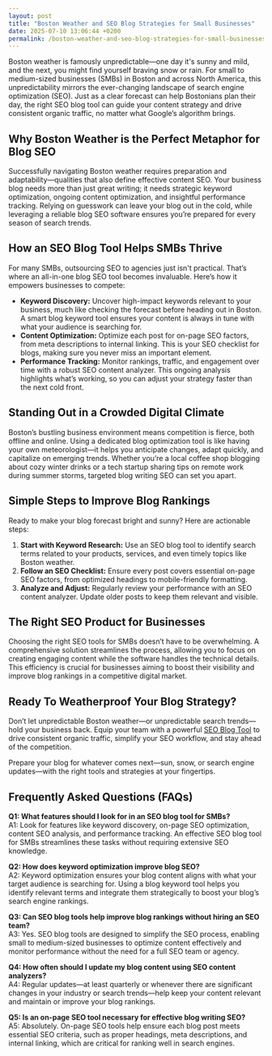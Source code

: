 ```yaml
---
layout: post
title: "Boston Weather and SEO Blog Strategies for Small Businesses"
date: 2025-07-10 13:06:44 +0200
permalink: /boston-weather-and-seo-blog-strategies-for-small-businesses/
---
```

Boston weather is famously unpredictable—one day it's sunny and mild, and the next, you might find yourself braving snow or rain. For small to medium-sized businesses (SMBs) in Boston and across North America, this unpredictability mirrors the ever-changing landscape of search engine optimization (SEO). Just as a clear forecast can help Bostonians plan their day, the right SEO blog tool can guide your content strategy and drive consistent organic traffic, no matter what Google’s algorithm brings.

## Why Boston Weather is the Perfect Metaphor for Blog SEO

Successfully navigating Boston weather requires preparation and adaptability—qualities that also define effective content SEO. Your business blog needs more than just great writing; it needs strategic keyword optimization, ongoing content optimization, and insightful performance tracking. Relying on guesswork can leave your blog out in the cold, while leveraging a reliable blog SEO software ensures you’re prepared for every season of search trends.

## How an SEO Blog Tool Helps SMBs Thrive

For many SMBs, outsourcing SEO to agencies just isn't practical. That’s where an all-in-one blog SEO tool becomes invaluable. Here’s how it empowers businesses to compete:

- **Keyword Discovery:** Uncover high-impact keywords relevant to your business, much like checking the forecast before heading out in Boston. A smart blog keyword tool ensures your content is always in tune with what your audience is searching for.
- **Content Optimization:** Optimize each post for on-page SEO factors, from meta descriptions to internal linking. This is your SEO checklist for blogs, making sure you never miss an important element.
- **Performance Tracking:** Monitor rankings, traffic, and engagement over time with a robust SEO content analyzer. This ongoing analysis highlights what’s working, so you can adjust your strategy faster than the next cold front.

## Standing Out in a Crowded Digital Climate

Boston’s bustling business environment means competition is fierce, both offline and online. Using a dedicated blog optimization tool is like having your own meteorologist—it helps you anticipate changes, adapt quickly, and capitalize on emerging trends. Whether you’re a local coffee shop blogging about cozy winter drinks or a tech startup sharing tips on remote work during summer storms, targeted blog writing SEO can set you apart.

## Simple Steps to Improve Blog Rankings

Ready to make your blog forecast bright and sunny? Here are actionable steps:

1. **Start with Keyword Research:** Use an SEO blog tool to identify search terms related to your products, services, and even timely topics like Boston weather.
2. **Follow an SEO Checklist:** Ensure every post covers essential on-page SEO factors, from optimized headings to mobile-friendly formatting.
3. **Analyze and Adjust:** Regularly review your performance with an SEO content analyzer. Update older posts to keep them relevant and visible.

## The Right SEO Product for Businesses

Choosing the right SEO tools for SMBs doesn’t have to be overwhelming. A comprehensive solution streamlines the process, allowing you to focus on creating engaging content while the software handles the technical details. This efficiency is crucial for businesses aiming to boost their visibility and improve blog rankings in a competitive digital market.

## Ready To Weatherproof Your Blog Strategy?

Don’t let unpredictable Boston weather—or unpredictable search trends—hold your business back. Equip your team with a powerful [SEO Blog Tool](https://seoblogtool.com/) to drive consistent organic traffic, simplify your SEO workflow, and stay ahead of the competition.

Prepare your blog for whatever comes next—sun, snow, or search engine updates—with the right tools and strategies at your fingertips.

## Frequently Asked Questions (FAQs)

**Q1: What features should I look for in an SEO blog tool for SMBs?**  
A1: Look for features like keyword discovery, on-page SEO optimization, content SEO analysis, and performance tracking. An effective SEO blog tool for SMBs streamlines these tasks without requiring extensive SEO knowledge.

**Q2: How does keyword optimization improve blog SEO?**  
A2: Keyword optimization ensures your blog content aligns with what your target audience is searching for. Using a blog keyword tool helps you identify relevant terms and integrate them strategically to boost your blog’s search engine rankings.

**Q3: Can SEO blog tools help improve blog rankings without hiring an SEO team?**  
A3: Yes. SEO blog tools are designed to simplify the SEO process, enabling small to medium-sized businesses to optimize content effectively and monitor performance without the need for a full SEO team or agency.

**Q4: How often should I update my blog content using SEO content analyzers?**  
A4: Regular updates—at least quarterly or whenever there are significant changes in your industry or search trends—help keep your content relevant and maintain or improve your blog rankings.

**Q5: Is an on-page SEO tool necessary for effective blog writing SEO?**  
A5: Absolutely. On-page SEO tools help ensure each blog post meets essential SEO criteria, such as proper headings, meta descriptions, and internal linking, which are critical for ranking well in search engines.

<script type="application/ld+json">
{
  "@context": "https://schema.org",
  "@type": "BlogPosting",
  "headline": "Boston Weather and SEO Blog Strategies for Small Businesses",
  "description": "Explore how unpredictable Boston weather serves as a metaphor for effective blog SEO strategies tailored for small to medium-sized businesses using the right SEO blog tool.",
  "author": {
    "@type": "Person",
    "name": "SEO Blog Tool"
  },
  "publisher": {
    "@type": "Organization",
    "name": "SEO Blog Tool",
    "logo": {
      "@type": "ImageObject",
      "url": "https://seoblogtool.com/logo.png"
    }
  },
  "datePublished": "2024-06-01",
  "mainEntityOfPage": {
    "@type": "WebPage",
    "@id": "https://seoblogtool.com/boston-weather-seo-blog-strategies"
  },
  "articleSection": "SEO blog tools",
  "keywords": "SEO blog tool, blog SEO software, keyword optimization, content SEO, on-page SEO tool, blog writing SEO, blog keyword tool, SEO tools for SMBs, SEO checklist for blogs, SEO content analyzer, blog optimization tool, SEO product for businesses, improve blog rankings",
  "inLanguage": "en-US"
}
</script>

<script type="application/ld+json">
{
  "@context": "https://schema.org",
  "@type": "FAQPage",
  "mainEntity": [
    {
      "@type": "Question",
      "name": "What features should I look for in an SEO blog tool for SMBs?",
      "acceptedAnswer": {
        "@type": "Answer",
        "text": "Look for features like keyword discovery, on-page SEO optimization, content SEO analysis, and performance tracking. An effective SEO blog tool for SMBs streamlines these tasks without requiring extensive SEO knowledge."
      }
    },
    {
      "@type": "Question",
      "name": "How does keyword optimization improve blog SEO?",
      "acceptedAnswer": {
        "@type": "Answer",
        "text": "Keyword optimization ensures your blog content aligns with what your target audience is searching for. Using a blog keyword tool helps you identify relevant terms and integrate them strategically to boost your blog’s search engine rankings."
      }
    },
    {
      "@type": "Question",
      "name": "Can SEO blog tools help improve blog rankings without hiring an SEO team?",
      "acceptedAnswer": {
        "@type": "Answer",
        "text": "Yes. SEO blog tools are designed to simplify the SEO process, enabling small to medium-sized businesses to optimize content effectively and monitor performance without the need for a full SEO team or agency."
      }
    },
    {
      "@type": "Question",
      "name": "How often should I update my blog content using SEO content analyzers?",
      "acceptedAnswer": {
        "@type": "Answer",
        "text": "Regular updates—at least quarterly or whenever there are significant changes in your industry or search trends—help keep your content relevant and maintain or improve your blog rankings."
      }
    },
    {
      "@type": "Question",
      "name": "Is an on-page SEO tool necessary for effective blog writing SEO?",
      "acceptedAnswer": {
        "@type": "Answer",
        "text": "Absolutely. On-page SEO tools help ensure each blog post meets essential SEO criteria, such as proper headings, meta descriptions, and internal linking, which are critical for ranking well in search engines."
      }
    }
  ]
}
</script>